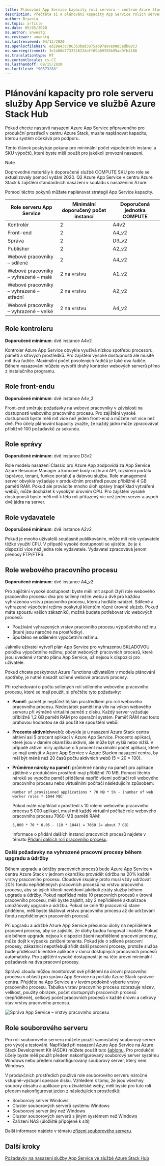 ```yaml
---
title: Plánování App Service kapacity rolí serveru – centrum Azure Stack
description: Přečtěte si o plánování kapacity App Service rolích serveru v centru Azure Stack.
author: BryanLa
ms.topic: article
ms.date: 05/05/2020
ms.author: anwestg
ms.reviewer: anwestg
ms.lastreviewed: 04/13/2020
ms.openlocfilehash: ed29e43c7863b3bad3075ab97a9ce0085edb88c3
ms.sourcegitcommit: 3e2460d773332622daff09a09398b95ae9fb4188
ms.translationtype: MT
ms.contentlocale: cs-CZ
ms.lasthandoff: 09/15/2020
ms.locfileid: "90573288"
---
```

# <a name="capacity-planning-for-app-service-server-roles-in-azure-stack-hub"></a>Plánování kapacity pro role serveru služby App Service ve službě Azure Stack Hub

Pokud chcete nastavit nasazení Azure App Service připraveného pro produkční prostředí v centru Azure Stack, musíte naplánovat kapacitu, kterou systém očekává pro podporu.  

Tento článek poskytuje pokyny pro minimální počet výpočetních instancí a SKU výpočtů, které byste měli použít pro jakékoli provozní nasazení.

> [!NOTE]
> Doprovodné materiály k doporučené službě COMPUTE SKU pro role se aktualizovaly pomocí vydání 2020. Q2 Azure App Service v centru Azure Stack k zajištění standardních nasazení v souladu s nasazeními Azure.

Pomocí těchto pokynů můžete naplánovat strategii App Service kapacity.

| Role serveru App Service | Minimální doporučený počet instancí | Doporučená jednotka COMPUTE|
| --- | --- | --- |
| Kontrolér | 2 | A4v2 |
| Front-end | 2 | A4_v2 |
| Správa | 2 | D3_v2 |
| Publisher | 2 | A2_v2 |
| Webové pracovníky – sdílené | 2 | A4_v2 |
| Webové pracovníky – vyhrazené – malé | 2 na vrstvu | A1_v2 |
| Webové pracovníky – vyhrazené – střední | 2 na vrstvu | A2_v2 |
| Webové pracovníky – vyhrazené – velké | 2 na vrstvu | A4_v2 |

## <a name="controller-role"></a>Role kontroleru

**Doporučené minimum**: dvě instance A4v2

Kontroler Azure App Service obvykle využívá nízkou spotřebu procesoru, paměti a síťových prostředků. Pro zajištění vysoké dostupnosti ale musíte mít dva řadiče. Maximální počet povolených řadičů je také dva řadiče. Během nasazování můžete vytvořit druhý kontroler webových serverů přímo z instalačního programu.

## <a name="front-end-role"></a>Role front-endu

**Doporučené minimum**: dvě instance A4v_2

Front-end směruje požadavky na webové pracovníky v závislosti na dostupnosti webového pracovního procesu. Pro zajištění vysoké dostupnosti byste měli mít více než jeden front-end a můžete mít více než dvě. Pro účely plánování kapacity zvažte, že každý jádro může zpracovávat přibližně 100 požadavků za sekundu.

## <a name="management-role"></a>Role správy

**Doporučené minimum**: dvě instance D3v2

Role modelu nasazení Classic pro Azure App zodpovídá za App Service Azure Resource Manager a koncové body rozhraní API, rozšíření portálu (správce, tenant, funkce portálu) a datovou službu. Role management server obvykle vyžaduje v produkčním prostředí pouze přibližně 4 GB paměti RAM. Pokud ale provádíte mnoho úloh správy (například vytváření webů), může docházet k vysokým úrovním CPU. Pro zajištění vysoké dostupnosti byste měli mít k této roli přiřazený víc než jeden server a aspoň dvě jádra na server.

## <a name="publisher-role"></a>Role vydavatele

**Doporučené minimum**: dvě instance A2v2

Pokud je mnoho uživatelů současně publikováním, může mít role vydavatele těžké využití CPU. V případě vysoké dostupnosti se ujistěte, že je k dispozici více než jedna role vydavatele. Vydavatel zpracovává jenom přenosy FTP/FTPS.

## <a name="web-worker-role"></a>Role webového pracovního procesu

**Doporučené minimum**: dvě instance A4_v2

Pro zajištění vysoké dostupnosti byste měli mít aspoň čtyři role webového pracovního procesu: dva pro sdílený režim webu a dvě pro každou vyhrazenou vrstvu pracovního procesu, kterou hodláte nabízet. Sdílené a vyhrazené výpočetní režimy poskytují klientům různé úrovně služeb. Pokud máte spoustu vašich zákazníků, možná budete potřebovat víc webových procesů:

- Používání vyhrazených vrstev pracovního procesu výpočetního režimu (které jsou náročné na prostředky).
- Spuštěno ve sdíleném výpočetním režimu.

Jakmile uživatel vytvoří plán App Service pro vyhrazenou SKLADOVOU položku výpočetního režimu, počet webových pracovních procesů, které jsou uvedené v tomto plánu App Service, už nejsou k dispozici pro uživatele.

Pokud chcete poskytnout Azure Functions uživatelům v modelu plánování spotřeby, je nutné nasadit sdílené webové pracovní procesy.

Při rozhodování o počtu sdílených rolí sdíleného webového pracovního procesu, které se mají použít, si přečtěte tyto požadavky:

- **Paměť**: paměť je nejdůležitějším prostředkem pro roli webového pracovního procesu. Nedostatek paměti má vliv na výkon webového serveru při výměně virtuální paměti z disku. Každý server vyžaduje přibližně 1,2 GB paměti RAM pro operační systém. Paměť RAM nad touto prahovou hodnotou se dá použít ke spouštění webů.
- **Procento aktivních**webů: obvykle je u nasazení Azure Stack centra aktivní asi 5 procent aplikací v Azure App Service. Procento aplikací, které jsou v daném okamžiku aktivní, ale může být vyšší nebo nižší. V případě aktivní míry aplikace o 5 procent maximální počet aplikací, které se mají umístit v Azure App Service v Azure Stackm nasazení centra, by měl být méně než 20 časů počtu aktivních webů (5 × 20 = 100).
- **Průměrné nároky na paměť**: průměrné nároky na paměť pro aplikace zjištěné v produkčním prostředí mají přibližně 70 MB. Pomocí těchto nároků se vypočte paměť přidělená napříč všemi počítači rolí webového pracovního procesu nebo virtuálními počítači následujícím způsobem:

   `Number of provisioned applications * 70 MB * 5% - (number of web worker roles * 1044 MB)`

   Pokud máte například v prostředí s 10 rolemi webového pracovního procesu 5 000 aplikací, musí mít každý virtuální počítač role webového pracovního procesu 7060-MB paměti RAM:

   `5,000 * 70 * 0.05 - (10 * 1044) = 7060 (= about 7 GB)`

   Informace o přidání dalších instancí pracovních procesů najdete v tématu [Přidání dalších rolí pracovního procesu](azure-stack-app-service-add-worker-roles.md).

### <a name="additional-considerations-for-dedicated-workers-during-upgrade-and-maintenance"></a>Další požadavky na vyhrazené pracovní procesy během upgradu a údržby

Během upgradu a údržby pracovních procesů bude Azure App Service v centru Azure Stack v jednom okamžiku provádět údržbu na 20% každé vrstvy pracovního procesu.  Cloudové skupiny proto musí vždy udržovat 20% fondu nepřidělených pracovních procesů na vrstvu pracovního procesu, aby se jejich klienti nevědomi jakékoli ztráty služby během upgradu a údržby.  Pokud například máte 10 pracovních procesů v úrovni pracovního procesu, měli byste zajistit, aby 2 nepřidělené aktualizace umožňovaly upgrade a údržbu. Pokud se celé 10 pracovníků stane přiděleno, měli byste škálovat vrstvu pracovního procesu až do udržování fondu nepřidělených pracovních procesů. 

Při upgradu a údržbě Azure App Service přesunou úlohy na nepřidělené pracovní procesy, aby se zajistilo, že úlohy budou fungovat i nadále. Pokud ale během upgradu nejsou k dispozici žádní nepřidělené pracovní procesy, může dojít k výpadku zatížení tenanta. Pokud jde o sdílené pracovní procesy, zákazníci nepotřebují zřídit další pracovní procesy, protože služba bude přidělovat klientské aplikace v rámci dostupných pracovních procesů automaticky. Pro zajištění vysoké dostupnosti je na této úrovni minimální požadavek na dva pracovní procesy.

Správci cloudu můžou monitorovat své přidělení na úrovni pracovního procesu v oblasti pro správu App Service na portálu Azure Stack správce centra. Přejděte na App Service a v levém podokně vyberte vrstvy pracovního procesu. Tabulka vrstev pracovního procesu zobrazuje název, velikost, použitý obrázek, počet dostupných pracovních procesů (nepřidělené), celkový počet pracovních procesů v každé úrovni a celkový stav vrstvy pracovního procesu.

![Správa App Service – vrstvy pracovního procesu][1]

## <a name="file-server-role"></a>Role souborového serveru

Pro roli souborového serveru můžete použít samostatný souborový server pro vývoj a testování. Například při nasazení Azure App Service na Azure Stack Development Kit (ASDK) můžete použít tuto [šablonu](https://aka.ms/appsvconmasdkfstemplate).  Pro produkční účely byste měli použít předem nakonfigurovaný souborový server systému Windows nebo předem nakonfigurovaný souborový server, který není Windows.

V produkčních prostředích používá role souborového serveru náročné vstupně-výstupní operace disku. Vzhledem k tomu, že jsou všechny soubory obsahu a aplikace pro uživatelské weby, měli byste pro tuto roli předem nakonfigurovat jeden z následujících prostředků:

- Souborový server Windows
- Cluster souborových serverů systému Windows
- Souborový server jiný než Windows
- Cluster souborových serverů s jiným systémem než Windows
- Zařízení NAS (úložiště připojené k síti)

Další informace najdete v tématu [zřízení souborového serveru](azure-stack-app-service-before-you-get-started.md#prepare-the-file-server).

## <a name="next-steps"></a>Další kroky

[Požadavky na nasazení služby App Service ve službě Azure Stack Hub](azure-stack-app-service-before-you-get-started.md)

<!--Image references-->
[1]: ./media/azure-stack-app-service-capacity-planning/worker-tier-allocation.png
